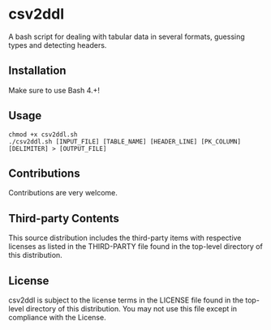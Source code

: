 # csv2ddl

A bash script for dealing with tabular data in several formats, guessing types and detecting headers.

## Installation
Make sure to use Bash 4.+!

## Usage
```{r, engine='bash', count_lines}
chmod +x csv2ddl.sh
./csv2ddl.sh [INPUT_FILE] [TABLE_NAME] [HEADER_LINE] [PK_COLUMN] [DELIMITER] > [OUTPUT_FILE]
```

## Contributions
Contributions are very welcome.

## Third-party Contents
This source distribution includes the third-party items with respective licenses as listed in the THIRD-PARTY file found in the top-level directory of this distribution.

## License
csv2ddl is subject to the license terms in the LICENSE file found in the top-level directory of this distribution. 
You may not use this file except in compliance with the License.
